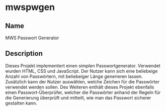 # mwspwgen

## Name
MWS Passwort Generator

## Description
Dieses Projekt implementiert einen simplen Passwortgenerator. Verwendet wurden HTML, CSS und JavaScript.
Der Nutzer kann sich eine beliebeige Anzahl von Passwörtern, mit beliebeiger Länge generieren lassen.
Zusätzlich kann der Nutzer auswählen, welche Zeichen für die Passwörter verwendet werden sollen.
Des Weiteren enthält dieses Projekt ebenfalls einen Passwort-Überprüfer, welcher die Passwörter
anhand der Regeln für die Generierung überprüft und mitteilt, wie man das Passwort sicherer gestalten kann.
